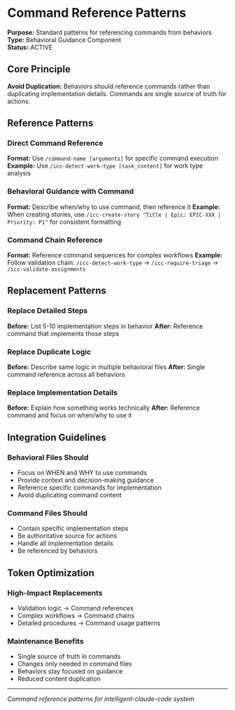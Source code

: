 # Command Reference Patterns

**Purpose:** Standard patterns for referencing commands from behaviors  
**Type:** Behavioral Guidance Component  
**Status:** ACTIVE

## Core Principle

**Avoid Duplication:** Behaviors should reference commands rather than duplicating implementation details. Commands are single source of truth for actions.

## Reference Patterns

### Direct Command Reference
**Format:** Use `/command-name [arguments]` for specific command execution
**Example:** Use `/icc-detect-work-type [task_content]` for work type analysis

### Behavioral Guidance with Command
**Format:** Describe when/why to use command, then reference it
**Example:** When creating stories, use `/icc-create-story "Title | Epic: EPIC-XXX | Priority: P1"` for consistent formatting

### Command Chain Reference
**Format:** Reference command sequences for complex workflows
**Example:** Follow validation chain: `/icc-detect-work-type` → `/icc-require-triage` → `/icc-validate-assignments`

## Replacement Patterns

### Replace Detailed Steps
**Before:** List 5-10 implementation steps in behavior
**After:** Reference command that implements those steps

### Replace Duplicate Logic
**Before:** Describe same logic in multiple behavioral files
**After:** Single command reference across all behaviors

### Replace Implementation Details
**Before:** Explain how something works technically
**After:** Reference command and focus on when/why to use it

## Integration Guidelines

### Behavioral Files Should
- Focus on WHEN and WHY to use commands
- Provide context and decision-making guidance
- Reference specific commands for implementation
- Avoid duplicating command content

### Command Files Should
- Contain specific implementation steps
- Be authoritative source for actions
- Handle all implementation details
- Be referenced by behaviors

## Token Optimization

### High-Impact Replacements
- Validation logic → Command references
- Complex workflows → Command chains
- Detailed procedures → Command usage patterns

### Maintenance Benefits
- Single source of truth in commands
- Changes only needed in command files
- Behaviors stay focused on guidance
- Reduced content duplication

---
*Command reference patterns for intelligent-claude-code system*